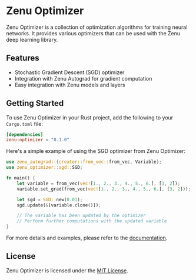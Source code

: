 # Zenu Optimizer

Zenu Optimizer is a collection of optimization algorithms for training neural networks. It provides various optimizers that can be used with the Zenu deep learning library.

## Features

- Stochastic Gradient Descent (SGD) optimizer
- Integration with Zenu Autograd for gradient computation
- Easy integration with Zenu models and layers

## Getting Started

To use Zenu Optimizer in your Rust project, add the following to your `Cargo.toml` file:

```toml
[dependencies]
zenu-optimizer = "0.1.0"
```

Here's a simple example of using the SGD optimizer from Zenu Optimizer:

```rust
use zenu_autograd::{creator::from_vec::from_vec, Variable};
use zenu_optimizer::sgd::SGD;

fn main() {
    let variable = from_vec(vec![1., 2., 3., 4., 5., 6.], [3, 2]);
    variable.set_grad(from_vec(vec![1., 2., 3., 4., 5., 6.], [3, 2]));

    let sgd = SGD::new(0.01);
    sgd.update(&[variable.clone()]);

    // The variable has been updated by the optimizer
    // Perform further computations with the updated variable
}
```

For more details and examples, please refer to the [documentation](https://docs.rs/zenu-optimizer).

## License

Zenu Optimizer is licensed under the [MIT License](LICENSE).
